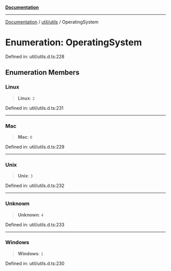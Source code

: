 [**Documentation**](../../../index.md)

***

[Documentation](../../../index.md) / [util/utils](../index.md) / OperatingSystem

# Enumeration: OperatingSystem

Defined in: util/utils.d.ts:228

## Enumeration Members

### Linux

> **Linux**: `2`

Defined in: util/utils.d.ts:231

***

### Mac

> **Mac**: `0`

Defined in: util/utils.d.ts:229

***

### Unix

> **Unix**: `3`

Defined in: util/utils.d.ts:232

***

### Unknown

> **Unknown**: `4`

Defined in: util/utils.d.ts:233

***

### Windows

> **Windows**: `1`

Defined in: util/utils.d.ts:230
